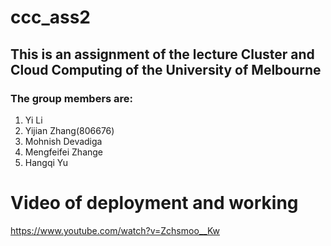 # ccc_ass2
## This is an assignment of the lecture Cluster and Cloud Computing of the University of Melbourne
### The group members are: 
1. Yi Li
2. Yijian Zhang(806676) 
3. Mohnish Devadiga 
4. Mengfeifei Zhange 
5. Hangqi Yu

# Video of deployment and working
<https://www.youtube.com/watch?v=Zchsmoo__Kw>
